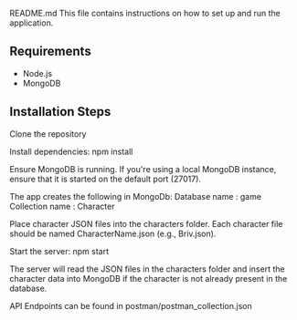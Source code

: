 README.md
This file contains instructions on how to set up and run the application.

## Requirements

- Node.js 
- MongoDB 

## Installation Steps

Clone the repository

Install dependencies: npm install  

Ensure MongoDB is running. If you're using a local MongoDB instance, ensure that it is started on the default port (27017). 

The app creates the following in MongoDb:
Database name : game
Collection name : Character

Place character JSON files into the characters folder. Each character file should be named CharacterName.json (e.g., Briv.json).

Start the server: npm start  

The server will read the JSON files in the characters folder and insert the character data into MongoDB if the character is not already present in the database.

API Endpoints can be found in postman/postman_collection.json